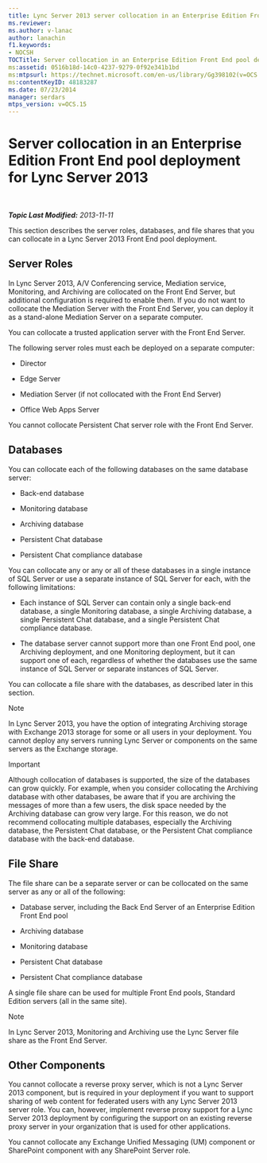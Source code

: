 ```yaml
---
title: Lync Server 2013 server collocation in an Enterprise Edition Front End pool deployment
ms.reviewer: 
ms.author: v-lanac
author: lanachin
f1.keywords:
- NOCSH
TOCTitle: Server collocation in an Enterprise Edition Front End pool deployment
ms:assetid: 0516b18d-14c0-4237-9279-0f92e341b1bd
ms:mtpsurl: https://technet.microsoft.com/en-us/library/Gg398102(v=OCS.15)
ms:contentKeyID: 48183287
ms.date: 07/23/2014
manager: serdars
mtps_version: v=OCS.15
---
```


# Server collocation in an Enterprise Edition Front End pool deployment for Lync Server 2013

<div data-xmlns="http://www.w3.org/1999/xhtml">

<div class="topic" data-xmlns="http://www.w3.org/1999/xhtml" data-msxsl="urn:schemas-microsoft-com:xslt" data-cs="https://msdn.microsoft.com/">

<div data-asp="https://msdn2.microsoft.com/asp">



</div>

<div id="mainSection">

<div id="mainBody">

<span> </span>

_**Topic Last Modified:** 2013-11-11_

This section describes the server roles, databases, and file shares that you can collocate in a Lync Server 2013 Front End pool deployment.

<div>

## Server Roles

In Lync Server 2013, A/V Conferencing service, Mediation service, Monitoring, and Archiving are collocated on the Front End Server, but additional configuration is required to enable them. If you do not want to collocate the Mediation Server with the Front End Server, you can deploy it as a stand-alone Mediation Server on a separate computer.

You can collocate a trusted application server with the Front End Server.

The following server roles must each be deployed on a separate computer:

  - Director

  - Edge Server

  - Mediation Server (if not collocated with the Front End Server)

  - Office Web Apps Server

You cannot collocate Persistent Chat server role with the Front End Server.

</div>

<div>

## Databases

You can collocate each of the following databases on the same database server:

  - Back-end database

  - Monitoring database

  - Archiving database

  - Persistent Chat database

  - Persistent Chat compliance database

You can collocate any or any or all of these databases in a single instance of SQL Server or use a separate instance of SQL Server for each, with the following limitations:

  - Each instance of SQL Server can contain only a single back-end database, a single Monitoring database, a single Archiving database, a single Persistent Chat database, and a single Persistent Chat compliance database.

  - The database server cannot support more than one Front End pool, one Archiving deployment, and one Monitoring deployment, but it can support one of each, regardless of whether the databases use the same instance of SQL Server or separate instances of SQL Server.

You can collocate a file share with the databases, as described later in this section.

<div>


> [!NOTE]  
> In Lync Server 2013, you have the option of integrating Archiving storage with Exchange 2013 storage for some or all users in your deployment. You cannot deploy any servers running Lync Server or components on the same servers as the Exchange storage.



</div>

<div>


> [!IMPORTANT]  
> Although collocation of databases is supported, the size of the databases can grow quickly. For example, when you consider collocating the Archiving database with other databases, be aware that if you are archiving the messages of more than a few users, the disk space needed by the Archiving database can grow very large. For this reason, we do not recommend collocating multiple databases, especially the Archiving database, the Persistent Chat database, or the Persistent Chat compliance database with the back-end database.



</div>

</div>

<div>

## File Share

The file share can be a separate server or can be collocated on the same server as any or all of the following:

  - Database server, including the Back End Server of an Enterprise Edition Front End pool

  - Archiving database

  - Monitoring database

  - Persistent Chat database

  - Persistent Chat compliance database

A single file share can be used for multiple Front End pools, Standard Edition servers (all in the same site).

<div>


> [!NOTE]  
> In Lync Server 2013, Monitoring and Archiving use the Lync Server file share as the Front End Server.



</div>

</div>

<div>

## Other Components

You cannot collocate a reverse proxy server, which is not a Lync Server 2013 component, but is required in your deployment if you want to support sharing of web content for federated users with any Lync Server 2013 server role. You can, however, implement reverse proxy support for a Lync Server 2013 deployment by configuring the support on an existing reverse proxy server in your organization that is used for other applications.

You cannot collocate any Exchange Unified Messaging (UM) component or SharePoint component with any SharePoint Server role.

</div>

</div>

<span> </span>

</div>

</div>

</div>

